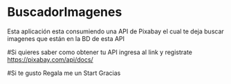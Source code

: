 # BuscadorImagenes
Esta aplicación esta consumiendo una API de Pixabay el cual te deja buscar imagenes que están en la BD de esta API


#Si quieres saber como obtener tu API ingresa al link y registrate
https://pixabay.com/api/docs/



#Si te gusto Regala me un Start Gracias
